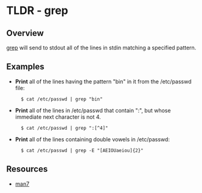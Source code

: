 TLDR - grep
==========

Overview
--------

[grep] will send to stdout all of the lines in stdin matching a specified pattern.

Examples
--------

- **Print** all of the lines having the pattern "bin" in it from the /etc/passwd file:

        $ cat /etc/passwd | grep "bin"

- **Print** all of the lines in /etc/passwd that contain ":", but whose immediate next character is not 4.

		$ cat /etc/passwd | grep ":[^4]"

- **Print** all of the lines containing double vowels in /etc/passwd:

		$ cat /etc/passwd | grep -E "[AEIOUaeiou]{2}" 

Resources
---------

- [man7](http://man7.org/linux/man-pages/man1/grep.1.html)

[grep]: http://man7.org/linux/man-pages/man1/grep.1.html

